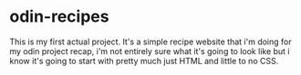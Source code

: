 # odin-recipes
This is my first actual project.
It's a simple recipe website that i'm doing for my odin project recap, i'm not entirely sure what it's going to look like but i know it's going to start with pretty much just HTML and little to no CSS.
